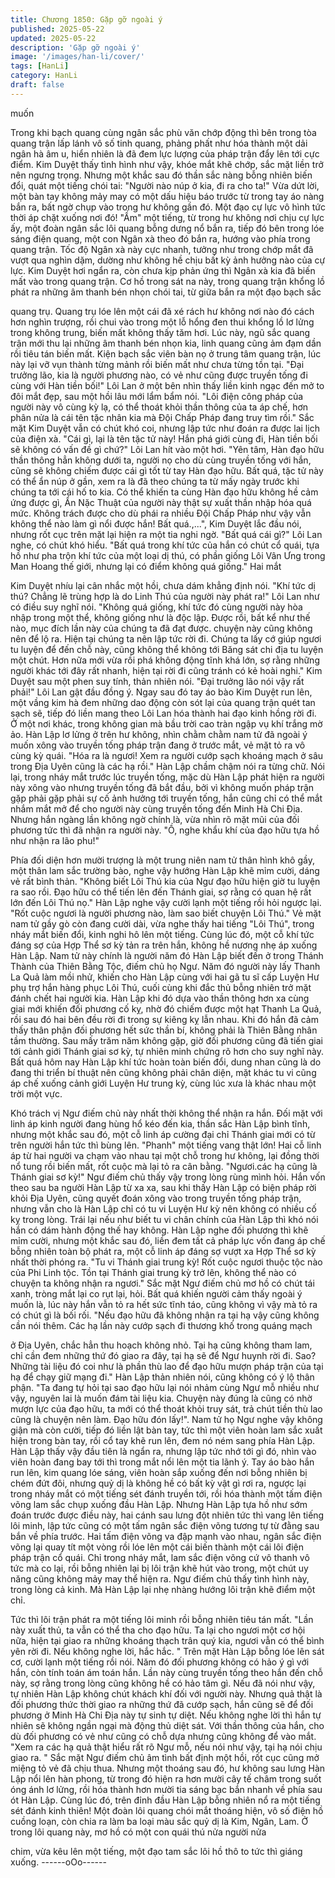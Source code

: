 ```yaml
---
title: Chương 1850: Gặp gỡ ngoài ý
published: 2025-05-22
updated: 2025-05-22
description: 'Gặp gỡ ngoài ý'
image: '/images/han-li/cover/'
tags: [HanLi]
category: HanLi
draft: false
---
```


muốn

Trong khi bạch quang cùng ngân sắc phù văn chớp động thì bên
trong tòa quang trận lấp lánh vô số tinh quang, phảng phất như
hóa thành một dải ngân hà âm u, hiển nhiên là đã đem lực lượng
của pháp trận đẩy lên tới cực điểm.
Kim Duyệt thấy tình hình như vậy, khóe mắt khẽ chớp, sắc mặt
liền trở nên ngưng trọng.
Nhưng một khắc sau đó thần sắc nàng bỗng nhiên biến đổi, quát
một tiếng chói tai: "Người nào núp ở kia, đi ra cho ta!"
Vừa dứt lời, một bàn tay không mảy may có một dấu hiệu báo
trước từ trong tay áo nàng bắn ra, bất ngờ chụp vào trong hư
không gần đó.
Một đạo cự lực vô hình tức thời áp chặt xuống nơi đó!
"Ầm" một tiếng, từ trong hư không nơi chịu cự lực ấy, một đoàn
ngân sắc lôi quang bỗng dưng nổ bắn ra, tiếp đó bên trong lóe
sáng điện quang, một con Ngân xà theo đó bắn ra, hướng vào
phía trong quang trận.
Tốc độ Ngân xà này cực nhanh, tưởng như trong chớp mắt đã
vượt qua nghìn dặm, dường như không hề chịu bất kỳ ảnh hưởng
nào của cự lực.
Kim Duyệt hơi ngẩn ra, còn chưa kịp phản ứng thì Ngân xà kia đã
biến mất vào trong quang trận.
Cơ hồ trong sát na này, trong quang trận khổng lồ phát ra những
âm thanh bén nhọn chói tai, từ giữa bắn ra một đạo bạch sắc

quang trụ. Quang trụ lóe lên một cái đã xé rách hư không nơi nào
đó cách hơn nghìn trượng, rồi chui vào trong một lỗ hổng đen thui
khổng lồ lơ lửng trong không trung, biến mất không thấy tăm hơi.
Lúc này, ngũ sắc quang trận mới thu lại những âm thanh bén
nhọn kia, linh quang cũng ảm đạm dần rồi tiêu tán biến mất.
Kiện bạch sắc viên bàn nọ ở trung tâm quang trận, lúc này lại vỡ
vụn thành từng mảnh rồi biến mất như chưa từng tồn tại.
"Đại trưởng lão, kia là người phương nào, có vẻ như cũng được
truyền tống đi cùng với Hàn tiền bối!" Lôi Lan ở một bên nhìn thấy
liền kinh ngạc đến mở to đôi mắt đẹp, sau một hồi lâu mới lẩm
bẩm nói.
"Lôi điện công pháp của người này vô cùng kỳ lạ, có thể thoát
khỏi thần thông của ta áp chế, hơn phân nửa là cái tên tặc nhân
kia mà Đội Chấp Pháp đang truy tìm rồi." Sắc mặt Kim Duyệt vẫn
có chút khó coi, nhưng lập tức như đoán ra được lai lịch của điện
xà.
"Cái gì, lại là tên tặc tử này! Hắn phá giới cùng đi, Hàn tiền bối sẽ
không có vấn đề gì chứ?" Lôi Lan hít vào một hơi.
"Yên tâm, Hàn đạo hữu thần thông hẳn không dưới ta, người nọ
cho dù cùng truyền tống với hắn, cũng sẽ không chiếm được cái
gì tốt từ tay Hàn đạo hữu. Bất quá, tặc tử này có thể ẩn núp ở
gần, xem ra là đã theo chúng ta từ mấy ngày trước khi chúng ta
tới cái hố to kia. Có thể khiến ta cùng Hàn đạo hữu không hề cảm
ứng được gì, Ẩn Nặc Thuật của người này thật sự xuất thần nhập
hóa quá mức. Không trách được cho dù phái ra nhiều Đội Chấp
Pháp như vậy vẫn không thể nào làm gì nổi được hắn! Bất
quá.,...", Kim Duyệt lắc đầu nói, nhưng rốt cục trên mặt lại hiện ra
một tia nghi ngờ.
"Bất quá cái gì?" Lôi Lan nghe, có chút khó hiểu.
"Bất quá trong khí tức của hắn có chút cổ quái, tựa hồ như pha
trộn khí tức của một loại dị thú, có phần giống Lôi Vân Ưng trong
Man Hoang thế giới, nhưng lại có điểm không quá giống." Hai mắt

Kim Duyệt nhíu lại cân nhắc một hồi, chưa dám khẳng định nói.
"Khí tức dị thú? Chẳng lẽ trùng hợp là do Linh Thú của người này
phát ra!" Lôi Lan như có điều suy nghĩ nói.
"Không quá giống, khí tức đó cùng người này hòa nhập trong một
thể, không giống như là độc lập. Được rồi, bất kể như thế nào,
mục đích lần này của chúng ta đã đạt được. chuyện này cũng
không nên để lộ ra. Hiện tại chúng ta nên lập tức rời đi. Chúng ta
lấy cớ giúp ngươi tu luyện để đến chỗ này, cũng không thể không
tới Băng sát chi địa tu luyện một chút. Hơn nữa mới vừa rồi phá
không động tĩnh khá lớn, sợ rằng những người khác tới đây rất
nhanh, hiện tại rời đi cũng tránh có kẻ hoài nghi." Kim Duyệt sau
một phen suy tính, thản nhiên nói.
"Đại trưởng lão nói vậy rất phải!" Lôi Lan gật đầu đồng ý.
Ngay sau đó tay áo bào Kim Duyệt run lên, một vầng kim hà đem
những dao động còn sót lại của quang trận quét tan sạch sẽ, tiếp
đó liền mang theo Lôi Lan hóa thành hai đạo kinh hồng rời đi.
Ở một nơi khác, trong không gian mà bầu trời cao tràn ngập vụ
khí trắng mờ ảo. Hàn Lập lơ lửng ở trên hư không, nhìn chằm
chằm nam tử đã ngoài ý muốn xông vào truyền tống pháp trận
đang ở trước mắt, vẻ mặt tỏ ra vô cùng kỳ quái.
"Hóa ra là ngươi! Xem ra người cướp sạch khoáng mạch ở sâu
trong Địa Uyên cũng là các hạ rồi." Hàn Lập chầm chậm nói ra
từng chữ.
Nói lại, trong nháy mắt trước lúc truyền tống, mặc dù Hàn Lập
phát hiện ra người này xông vào nhưng truyền tống đã bắt đầu,
bởi vì không muốn pháp trận gặp phải gặp phải sự cố ảnh hưởng
tới truyền tống, hắn cũng chỉ có thể mắt nhắm mắt mở để cho
người này cùng truyền tống đến Minh Hà Chi Địa.
Nhưng hắn ngàng lần không ngờ chính là, vừa nhìn rõ mặt mũi
của đối phương tức thì đã nhận ra người này.
"Ồ, nghe khẩu khí của đạo hữu tựa hồ như nhận ra lão phu!"

Phía đối diện hơn mười trượng là một trung niên nam tử thân
hình khô gầy, một thân lam sắc trường bào, nghe vậy hướng Hàn
Lập khẽ mỉm cười, dáng vẻ rất bình thản.
"Không biết Lôi Thú kia của Ngư đạo hữu hiện giờ tu luyện ra sao
rồi. Đạo hữu có thể tiến lên đến Thánh giai, sợ rằng có quan hệ
rất lớn đến Lôi Thú nọ." Hàn Lập nghe vậy cười lạnh một tiếng rồi
hỏi ngược lại.
"Rốt cuộc ngươi là người phương nào, làm sao biết chuyện Lôi
Thú." Vẻ mặt nam tử gầy gò còn đang cười dài, vừa nghe thấy
hai tiếng "Lôi Thú", trong nháy mắt biến đổi, kinh nghi hô lên một
tiếng.
Cùng lúc đó, một cỗ khí tức đáng sợ của Hợp Thể sơ kỳ tản ra
trên hắn, không hề nương nhẹ áp xuống Hàn Lập.
Nam tử này chính là người năm đó Hàn Lập biết đến ở trong
Thánh Thành của Thiên Bằng Tộc, điếm chủ họ Ngư.
Năm đó người này lấy Thanh La Quả làm mồi nhử, khiến cho Hàn
Lập cùng với hai gã tu sĩ cấp Luyện Hư phụ trợ hắn hàng phục
Lôi Thú, cuối cùng khi đắc thủ bỗng nhiên trở mặt đánh chết hai
người kia.
Hàn Lập khi đó dựa vào thần thông hơn xa cùng giai mới khiến
đối phương cố kỵ, nhờ đó chiếm được một hạt Thanh La Quả, rồi
sau đó hai bên đều rời đi trong sự kiêng kỵ lẫn nhau.
Khi đó hắn đã cảm thấy thân phận đối phương hết sức thần bí,
không phải là Thiên Bằng nhân tầm thường. Sau mấy trăm năm
không gặp, giờ đối phương cũng đã tiến giai tới cảnh giới Thánh
giai sơ kỳ, tự nhiên minh chứng rõ hơn cho suy nghĩ này.
Bất quá hôm nay Hàn Lập khí tức hoàn toàn biến đổi, dung nhan
cũng là do đang thi triển bí thuật nên cũng không phải chân diện,
mặt khác tu vi cũng áp chế xuống cảnh giới Luyện Hư trung kỳ,
cùng lúc xưa là khác nhau một trời một vực.

Khó trách vị Ngư điếm chủ này nhất thời không thể nhận ra hắn.
Đối mặt với linh áp kinh người đang hùng hổ kéo đến kia, thần
sắc Hàn Lập bình tĩnh, nhưng một khắc sau đó, một cỗ linh áp
cường đại chỉ Thánh giai mới có từ trên người hắn tức thì bùng
lên.
"Phanh" một tiếng vang thật lớn!
Hai cỗ linh áp từ hai người va chạm vào nhau tại một chỗ trong
hư không, lại đồng thời nổ tung rồi biến mất, rốt cuộc mà lại tỏ ra
cân bằng.
"Ngươi.các hạ cũng là Thánh giai sơ kỳ!" Ngư điếm chủ thấy vậy
trong lòng rùng mình hỏi.
Hắn vốn theo sau ba người Hàn Lập từ xa xa, sau khi thấy Hàn
Lập có biện pháp rời khỏi Địa Uyên, cũng quyết đoán xông vào
trong truyền tống pháp trận, nhưng vẫn cho là Hàn Lập chỉ có tu
vi Luyện Hư kỳ nên không có nhiều cố kỵ trong lòng.
Trái lại nếu như biết tu vi chân chính của Hàn Lập thì khó nói hắn
có dám hành động thế hay không.
Hàn Lập nghe đối phương thì khẽ mỉm cười, nhưng một khắc sau
đó, liền đem tất cả pháp lực vốn đang áp chế bỗng nhiên toàn bộ
phát ra, một cỗ linh áp đáng sợ vượt xa Hợp Thể sơ kỳ nhất thời
phóng ra.
"Tu vi Thánh giai trung kỳ! Rốt cuộc ngươi thuộc tộc nào của Phi
Linh tộc. Tồn tại Thánh giai trung kỳ trở lên, không thể nào có
chuyện ta không nhận ra ngươi." Sắc mặt Ngư điếm chủ mơ hồ
có chút tái xanh, tròng mắt lại co rụt lại, hỏi.
Bất quá khiến người cảm thấy ngoài ý muốn là, lúc này hắn vẫn
tỏ ra hết sức tĩnh táo, cũng không vì vậy mà tỏ ra có chút gì là bối
rối.
"Nếu đạo hữu đã không nhận ra tại hạ vậy cũng không cần nói
thêm. Các hạ lần này cướp sạch đi thương khố trong quáng mạch

ở Địa Uyên, chắc hẳn thu hoạch không nhỏ. Tại hạ cũng không
tham lam, chỉ cần đem những thứ đó giao ra đây, tại hạ sẽ để
Ngư huynh rời đi. Sao? Những tài liệu đó coi như là phần thù lao
để đạo hữu mượn pháp trận của tại hạ để chạy giữ mạng đi." Hàn
Lập thản nhiên nói, cũng không có ý lộ thân phận.
"Ta đang tự hỏi tại sao đạo hữu lại nói nhảm cùng Ngư mỗ nhiều
như vậy, nguyên lai là muốn đám tài liệu kia. Chuyện này đúng là
cũng có nhờ mượn lực của đạo hữu, ta mới có thể thoát khỏi truy
sát, trả chút tiền thù lao cũng là chuyện nên làm. Đạo hữu đón
lấy!". Nam tử họ Ngư nghe vậy không giận mà còn cười, tiếp đó
liền lật bàn tay, tức thì một viên hoàn lam sắc xuất hiện trong bàn
tay, rồi cổ tay khẽ run lên, đem nó ném sang phía Hàn Lập.
Hàn Lập thấy vậy đầu tiên là ngẩn ra, nhưng lập tức nhớ tới gì
đó, nhìn vào viên hoàn đang bay tới thì trong mắt nổi lên một tia
lãnh ý.
Tay áo bào hắn run lên, kim quang lóe sáng, viên hoàn sắp xuống
đến nơi bỗng nhiên bị chém đứt đôi, nhưng quỷ dị là không hề có
bất kỳ vật gì rơi ra, ngược lại trong nháy mắt có một tiếng sét
đánh truyền tới, rồi hóa thành một tấm điện võng lam sắc chụp
xuống đầu Hàn Lập.
Nhưng Hàn Lập tựa hồ như sớm đoán trước được điều này, hai
cánh sau lưng đột nhiên tức thì vang lên tiếng lôi minh, lập tức
cũng có một tấm ngân sắc điện võng tương tự từ đằng sau bắn
về phía trước.
Hai tấm điện võng va đập mạnh vào nhau, ngân sắc điện võng lại
quay tít một vòng rồi lóe lên một cái biến thành một cái lôi điện
pháp trận cổ quái.
Chỉ trong nháy mắt, lam sắc điện võng cứ vô thanh vô tức mà co
lại, rồi bỗng nhiên lại bị lôi trận khẽ hút vào trong, một chút uy
năng cũng không mảy may thể hiện ra.
Ngư điếm chủ thấy tình hình này, trong lòng cả kinh.
Mà Hàn Lập lại nhẹ nhàng hướng lôi trận khẽ điểm một chỉ.

Tức thì lôi trận phát ra một tiếng lôi minh rồi bỗng nhiên tiêu tán
mất.
"Lần này xuất thủ, ta vẫn có thể tha cho đạo hữu. Ta lại cho ngươi
một cơ hội nữa, hiện tại giao ra những khoáng thạch trân quý kia,
ngươi vẫn có thể bình yên rời đi. Nếu không nghe lời, hắc hắc. "
Trên mặt Hàn Lập bỗng lóe lên sát cơ, cười lạnh một tiếng rồi nói.
Năm đó đối phương không có hảo ý gì với hắn, còn tính toán ám
toán hắn. Lần này cùng truyền tống theo hắn đến chỗ này, sợ
rằng trong lòng cũng không hề có hảo tâm gì.
Nếu đã nói như vậy, tự nhiên Hàn Lập không chút khách khí đối
với người này.
Nhưng quả thật là đối phương thức thời giao ra những thứ đã
cướp sạch, hắn cũng sẽ để đối phương ở Minh Hà Chi Địa này tự
sinh tự diệt. Nếu không nghe lời thì hắn tự nhiên sẽ không ngần
ngại mà động thủ diệt sát.
Với thần thông của hắn, cho dù đối phương có vẻ như cũng có
chỗ dựa nhưng cũng không để vào mắt.
"Xem ra các hạ quả thật hiểu rất rõ Ngư mỗ, nếu nói như vậy, tại
hạ nói chịu giao ra. " Sắc mặt Ngư điếm chủ âm tình bất định một
hồi, rốt cục cũng mở miệng tỏ vẻ đã chịu thua.
Nhưng một thoáng sau đó, hư không sau lưng Hàn Lập nổi lên
hàn phong, từ trong đó hiện ra hơn mười cây tế châm trong suốt
óng ánh lơ lửng, rồi hóa thành hơn mười tia sáng bạc bắn nhanh
về phía sau ót Hàn Lập.
Cùng lúc đó, trên đỉnh đầu Hàn Lập bỗng nhiên nổ ra một tiếng
sét đánh kinh thiên!
Một đoàn lôi quang chói mắt thoáng hiện, vô số điện hồ cuồng
loạn, còn chia ra làm ba loại màu sắc quỷ dị là Kim, Ngân, Lam.
Ở trong lôi quang này, mơ hồ có một con quái thú nửa người nửa

chim, vừa kêu lên một tiếng, một đạo tam sắc lôi hồ thô to tức thì
giáng xuống.
------oOo------
